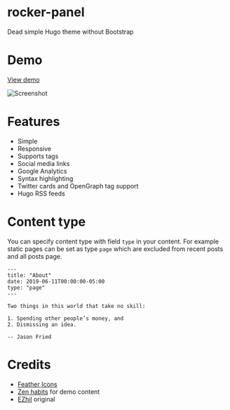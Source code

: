 # rocker-panel

Dead simple Hugo theme without Bootstrap

# Demo
[View demo](https://todayilearned.jm3.net/)

![Screenshot](images/screenshot.png "screenshot")

# Features
* Simple
* Responsive
* Supports tags
* Social media links
* Google Analytics
* Syntax highlighting
* Twitter cards and OpenGraph tag support
* Hugo RSS feeds

# Content type
You can specify content type with field `type` in your content. For example static pages can be set as type `page` which are excluded from recent posts and all posts page. 

```
---
title: "About"
date: 2019-06-11T00:00:00-05:00
type: "page"
---

Two things in this world that take no skill:

1. Spending other people’s money, and
2. Dismissing an idea.

-- Jason Fried

```

# Credits
* [Feather Icons](https://feathericons.com/)
* [Zen habits](https://zenhabits.net/) for demo content
* [EZhil](https://github.com/vividvilla/ezhil) original
